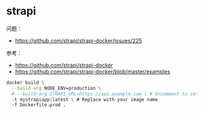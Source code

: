 # strapi

问题：

- https://github.com/strapi/strapi-docker/issues/225

参考：

- https://github.com/strapi/strapi-docker
- https://github.com/strapi/strapi-docker/blob/master/examples

```bash
docker build \
  --build-arg NODE_ENV=production \
  # --build-arg STRAPI_URL=https://api.example.com \ # Uncomment to set the Strapi Server URL
  -t mystrapiapp:latest \ # Replace with your image name
  -f Dockerfile.prod .
```
